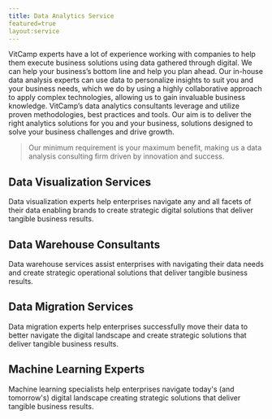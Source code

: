 ```yaml
---
title: Data Analytics Service
featured=true
layout:service 
---
```



VitCamp experts have a lot of experience working with companies to help them execute business solutions using data gathered through digital. We can help your business’s bottom line and help you plan ahead. Our in-house data analysis experts can use data to personalize insights to suit you and your business needs, which we do by using a highly collaborative approach to apply complex technologies, allowing us to gain invaluable business knowledge.
VitCamp’s data analytics consultants leverage and utilize proven methodologies, best practices and tools. 
Our aim is to deliver the right analytics solutions for you and your business, solutions designed to solve your business challenges and drive growth. 

> Our minimum requirement is your maximum benefit, making us a data analysis consulting firm driven by innovation and success.


## Data Visualization Services

Data visualization experts help enterprises navigate any and all facets of their data enabling brands to create strategic digital solutions that deliver tangible business results.

## Data Warehouse Consultants

Data warehouse services assist enterprises with navigating their data needs and create strategic operational solutions that deliver tangible business results.

## Data Migration Services

Data migration experts help enterprises successfully move their data to better navigate the digital landscape and create strategic solutions that deliver tangible business results.

## Machine Learning Experts
Machine learning specialists help enterprises navigate today's (and tomorrow's) digital landscape creating strategic solutions that deliver tangible business results.
